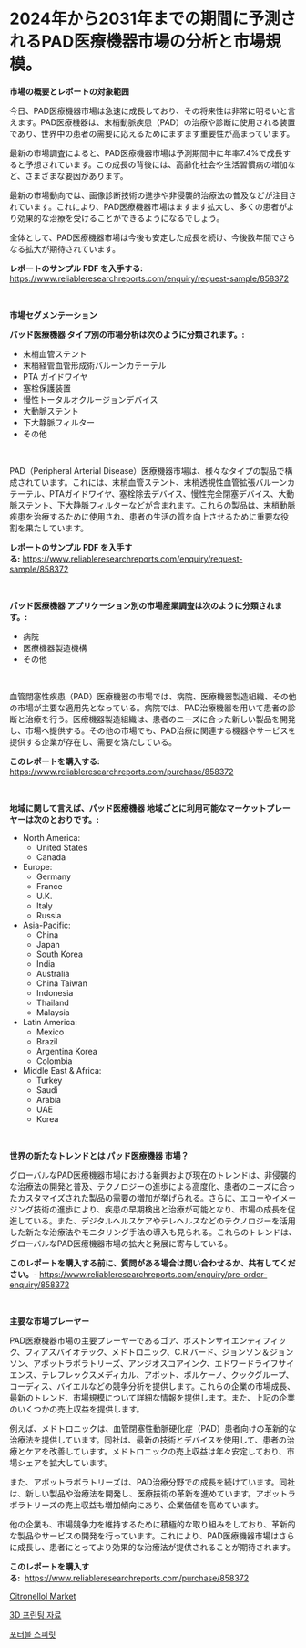 <p><h1>2024年から2031年までの期間に予測されるPAD医療機器市場の分析と市場規模。</h1></p><p><strong>市場の概要とレポートの対象範囲</strong></p>
<p><p>今日、PAD医療機器市場は急速に成長しており、その将来性は非常に明るいと言えます。PAD医療機器は、末梢動脈疾患（PAD）の治療や診断に使用される装置であり、世界中の患者の需要に応えるためにますます重要性が高まっています。</p><p>最新の市場調査によると、PAD医療機器市場は予測期間中に年率7.4%で成長すると予想されています。この成長の背後には、高齢化社会や生活習慣病の増加など、さまざまな要因があります。</p><p>最新の市場動向では、画像診断技術の進歩や非侵襲的治療法の普及などが注目されています。これにより、PAD医療機器市場はますます拡大し、多くの患者がより効果的な治療を受けることができるようになるでしょう。</p><p>全体として、PAD医療機器市場は今後も安定した成長を続け、今後数年間でさらなる拡大が期待されています。</p></p>
<p><strong>レポートのサンプル PDF を入手する:</strong> <a href="https://www.reliableresearchreports.com/enquiry/request-sample/858372">https://www.reliableresearchreports.com/enquiry/request-sample/858372</a></p>
<p>&nbsp;</p>
<p><strong>市場セグメンテーション</strong></p>
<p><strong>パッド医療機器 タイプ別の市場分析は次のように分類されます。:</strong></p>
<p><ul><li>末梢血管ステント</li><li>末梢経管血管形成術バルーンカテーテル</li><li>PTA ガイドワイヤ</li><li>塞栓保護装置</li><li>慢性トータルオクルージョンデバイス</li><li>大動脈ステント</li><li>下大静脈フィルター</li><li>その他</li></ul></p>
<p>&nbsp;</p>
<p><p>PAD（Peripheral Arterial Disease）医療機器市場は、様々なタイプの製品で構成されています。これには、末梢血管ステント、末梢透視性血管拡張バルーンカテーテル、PTAガイドワイヤ、塞栓除去デバイス、慢性完全閉塞デバイス、大動脈ステント、下大静脈フィルターなどが含まれます。これらの製品は、末梢動脈疾患を治療するために使用され、患者の生活の質を向上させるために重要な役割を果たしています。</p></p>
<p><strong>レポートのサンプル PDF を入手する:</strong>&nbsp;<a href="https://www.reliableresearchreports.com/enquiry/request-sample/858372">https://www.reliableresearchreports.com/enquiry/request-sample/858372</a></p>
<p>&nbsp;</p>
<p><strong> パッド医療機器 アプリケーション別の市場産業調査は次のように分類されます。:</strong></p>
<p><ul><li>病院</li><li>医療機器製造機構</li><li>その他</li></ul></p>
<p>&nbsp;</p>
<p><p>血管閉塞性疾患（PAD）医療機器の市場では、病院、医療機器製造組織、その他の市場が主要な適用先となっている。病院では、PAD治療機器を用いて患者の診断と治療を行う。医療機器製造組織は、患者のニーズに合った新しい製品を開発し、市場へ提供する。その他の市場でも、PAD治療に関連する機器やサービスを提供する企業が存在し、需要を満たしている。</p></p>
<p><strong>このレポートを購入する:</strong>&nbsp; <a href="https://www.reliableresearchreports.com/purchase/858372">https://www.reliableresearchreports.com/purchase/858372</a></p>
<p>&nbsp;</p>
<p><strong>地域に関して言えば、パッド医療機器 地域ごとに利用可能なマーケットプレーヤーは次のとおりです。:</strong></p>
<p><ul>
    <li>
        North America:
        <ul>
            <li>United States</li>
            <li>Canada</li>
        </ul>
    </li>
    <li>
        Europe:
        <ul>
            <li>Germany</li>
            <li>France</li>
            <li>U.K.</li>
            <li>Italy</li>
            <li>Russia</li>
        </ul>
    </li>
    <li>
        Asia-Pacific:
        <ul>
            <li>China</li>
            <li>Japan</li>
            <li>South Korea</li>
            <li>India</li>
            <li>Australia</li>
            <li>China Taiwan</li>
            <li>Indonesia</li>
            <li>Thailand</li>
            <li>Malaysia</li>
        </ul>
    </li>
    <li>
        Latin America:
        <ul>
            <li>Mexico</li>
            <li>Brazil</li>
            <li>Argentina Korea</li>
            <li>Colombia</li>
        </ul>
    </li>
    <li>
        Middle East & Africa:
        <ul>
            <li>Turkey</li>
            <li>Saudi</li>
            <li>Arabia</li>
            <li>UAE</li>
            <li>Korea</li>
        </ul>
    </li>
    </ul></p>
<p>&nbsp;</p>
<p><strong>世界の新たなトレンドとは パッド医療機器 市場？</strong></p>
<p><p>グローバルなPAD医療機器市場における新興および現在のトレンドは、非侵襲的な治療法の開発と普及、テクノロジーの進歩による高度化、患者のニーズに合ったカスタマイズされた製品の需要の増加が挙げられる。さらに、エコーやイメージング技術の進歩により、疾患の早期検出と治療が可能となり、市場の成長を促進している。また、デジタルヘルスケアやテレヘルスなどのテクノロジーを活用した新たな治療法やモニタリング手法の導入も見られる。これらのトレンドは、グローバルなPAD医療機器市場の拡大と発展に寄与している。</p></p>
<p><strong>このレポートを購入する前に、質問がある場合は問い合わせるか、共有してください。</strong>- <a href="https://www.reliableresearchreports.com/enquiry/pre-order-enquiry/858372">https://www.reliableresearchreports.com/enquiry/pre-order-enquiry/858372</a></p>
<p>&nbsp;</p>
<p><strong>主要な市場プレーヤー</strong></p>
<p><p>PAD医療機器市場の主要プレーヤーであるゴア、ボストンサイエンティフィック、フィアスバイオテック、メドトロニック、C.R.バード、ジョンソン＆ジョンソン、アボットラボラトリーズ、アンジオスコアインク、エドワードライフサイエンス、テレフレックスメディカル、アボット、ボルケーノ、クックグループ、コーディス、バイエルなどの競争分析を提供します。これらの企業の市場成長、最新のトレンド、市場規模について詳細な情報を提供します。また、上記の企業のいくつかの売上収益を提供します。</p><p>例えば、メドトロニックは、血管閉塞性動脈硬化症（PAD）患者向けの革新的な治療法を提供しています。同社は、最新の技術とデバイスを使用して、患者の治療とケアを改善しています。メドトロニックの売上収益は年々安定しており、市場シェアを拡大しています。</p><p>また、アボットラボラトリーズは、PAD治療分野での成長を続けています。同社は、新しい製品や治療法を開発し、医療技術の革新を進めています。アボットラボラトリーズの売上収益も増加傾向にあり、企業価値を高めています。</p><p>他の企業も、市場競争力を維持するために積極的な取り組みをしており、革新的な製品やサービスの開発を行っています。これにより、PAD医療機器市場はさらに成長し、患者にとってより効果的な治療法が提供されることが期待されます。</p></p>
<p><strong>このレポートを購入する:</strong>&nbsp;&nbsp;<a href="https://www.reliableresearchreports.com/purchase/858372">https://www.reliableresearchreports.com/purchase/858372</a></p>
<p><p><a href="https://invited-way-688.notion.site/Citronellol-Market-Analysis-and-Market-Size-Global-Industry-Overview-Market-Segmentation-and-Forec-90eacb3bfeed4587adaec30322e9668f">Citronellol Market</a></p><p><a href="https://github.com/fernandotryO5lson96765/Market-Research-Report-List-1/blob/main/88063069098.md">3D 프린팅 자료</a></p><p><a href="https://github.com/CliftonFisher9067/Market-Research-Report-List-1/blob/main/13608139097.md">포터블 스피릿</a></p></p>